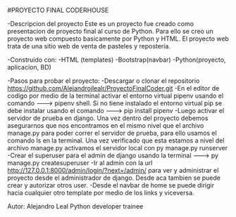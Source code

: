 #PROYECTO FINAL CODERHOUSE

-Descripcion del proyecto
Este es un proyecto fue creado como presentacion de proyecto final al curso de Python. Para ello se creo un proyecto web compuesto basicamente por Python y HTML. El proyecto web trata de una sitio web de venta de pasteles y reposteria.

-Construido con:
 -HTML (templates)
 -Bootstrap(navbar)
 -Python(proyecto, aplicacion, BD)

-Pasos para probar el proyecto:
 -Descargar o clonar  el repositorio https://github.com/Alejandrojlealr/ProyectoFinalCoder.git
 -En el editor de codigo por medio de la terminal activar el entorno virtual pipenv usando el comando ---> pipenv shell. Si no tiene instalado el entorno virtual pip se debe instalar usando el comando ---> pip install pipenv
 -Luego activar el servidor de prueba en django. Una vez dentro del proyecto debemos asegurarnos que nos encontramos en el mismo nivel que el archivo manage.py para poder correr el servidor de prueba, para ello usamos el comando ls en la terminal. Una vez verificado que esta estamos a nivel del archivo manage.py activamos el servidor local con  py manage.py runserver
 -Crear el superuser para el admin de django usando la terminal ---> py manage.py createsuperuser
 -Ir al admin con la url http://127.0.0.1:8000/admin/login/?next=/admin/   para ver y administrar el proyecto desde el administrador de django. Desde aca tambien se puede crear y autorizar otros user.
 -Desde el navbar de home se puede dirigir hacia cualquier otro template por medio de los links y viceversa.

Autor:
Alejandro Leal
Python developer trainee



